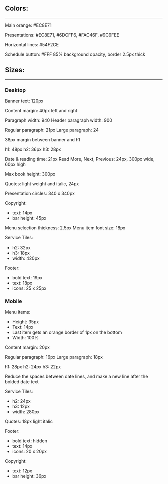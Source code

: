 ## Colors:

---

Main orange: #EC8E71

Presentations: #EC8E71, #6DCFF6, #FAC46F, #9C9FEE

Horizontal lines: #54F2CE

Schedule button: #FFF 85% background opacity, border 2.5px thick

## Sizes:

---

### Desktop

Banner text: 120px

Content margin: 40px left and right

Paragraph width: 940
Header paragraph width: 900

Regular paragraph: 21px
Large paragraph: 24

38px margin between banner and h1

h1: 48px
h2: 36px
h3: 28px

Date & reading time: 21px
Read More, Next, Previous: 24px, 300px wide, 60px high

Max book height: 300px

Quotes: light weight and italic, 24px

Presentation circles: 340 x 340px

Copyright: 
 
 - text: 14px
 - bar height: 45px

Menu selection thickness: 2.5px
Menu item font size: 18px

Service Tiles:

- h2: 32px
- h3: 18px
- width: 420px

Footer:

- bold text: 19px
- text: 18px
- icons: 25 x 25px

### Mobile

Menu items:

- Height: 35px
- Text: 14px
- Last item gets an orange border of 1px on the bottom
- Width: 100%

Content margin: 20px

Regular paragraph: 16px
Large paragraph: 18px

h1: 28px
h2: 24px
h3: 22px

Reduce the spaces between date lines, and make a new line after the bolded date text

Service Tiles:

- h2: 24px
- h3: 12px
- width: 280px

Quotes: 18px light italic

Footer:

- bold text: hidden
- text: 14px
- icons: 20 x 20px

Copyright: 

- text: 12px
- bar height: 36px
